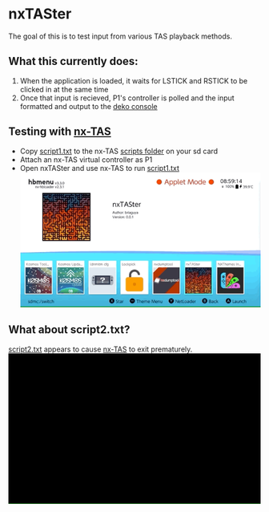 # nxTASter
The goal of this is to test input from various TAS playback methods.

## What this currently does:
1. When the application is loaded, it waits for LSTICK and RSTICK to be clicked in at the same time
2. Once that input is recieved, P1's controller is polled and the input formatted and output to the [deko console](https://github.com/switchbrew/switch-examples/tree/master/graphics/deko3d/deko_console)

## Testing with [nx-TAS](https://github.com/hamhub7/nx-TAS)
* Copy [script1.txt](/script1.txt) to the nx-TAS [scripts folder](https://github.com/hamhub7/nx-TAS#scripts) on your sd card
* Attach an nx-TAS virtual controller as P1
* Open nxTASter and use nx-TAS to run [script1.txt](/script1.txt)
![Opening nxTASter from homebrew menu, running script1 with nx-TAS virtual controller](/docs/runtest.gif)

## What about script2.txt?
[script2.txt](/script2.txt) appears to cause [nx-TAS](https://github.com/hamhub7/nx-TAS) to exit prematurely.
![script2.gif](/docs/script2.gif)
